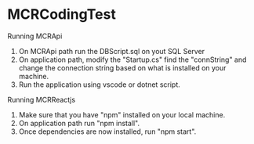 # MCRCodingTest

Running MCRApi
 1. On MCRApi path run the DBScript.sql on yout SQL Server
 2. On application path, modify the "Startup.cs" find the "connString" and change the connection string based on what is installed on your machine.
 3. Run the application using vscode or dotnet script.

Running MCRReactjs
 1. Make sure that you have "npm" installed on your local machine.
 2. On application path run "npm install".
 3. Once dependencies are now installed, run "npm start".
